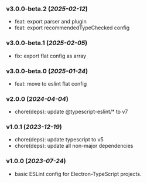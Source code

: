 ### v3.0.0-beta.2 (_2025-02-12_)

- feat: export parser and plugin
- feat: export recommendedTypeChecked config

### v3.0.0-beta.1 (_2025-02-05_)

- fix: export flat config as array

### v3.0.0-beta.0 (_2025-01-24_)

- feat: move to eslint flat config

### v2.0.0 (_2024-04-04_)

- chore(deps): update @typescript-eslint/\* to v7

### v1.0.1 (_2023-12-19_)

- chore(deps): update typescript to v5
- chore(deps): update all non-major dependencies

### v1.0.0 (_2023-07-24_)

- basic ESLint config for Electron-TypeScript projects.
